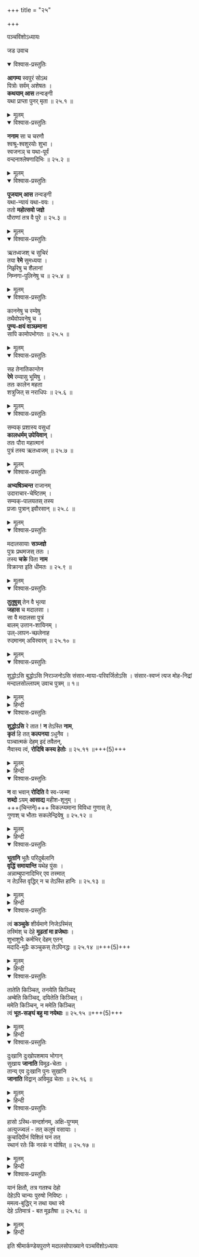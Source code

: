 +++
title = "२५"

+++

पञ्चविंशोऽध्यायः  

जड उवाच  



<details open><summary>विश्वास-प्रस्तुतिः</summary>

**आगम्य** स्वपुरं सोऽथ  
पित्रोः सर्वम् अशेषतः  ।  
**कथयाम् आस** तन्वङ्गी  
यथा प्राप्ता पुनर् मृता  ॥ २५.१ ॥  
</details>

<details><summary>मूलम्</summary>

आगम्य स्वपुरं सोऽथ पित्रोः सर्वमशेषतः  ।  
कथयामास तन्वङ्गी यथा प्राप्ता पुनर्मृता  ॥ २५.१ ॥  
</details>


<details open><summary>विश्वास-प्रस्तुतिः</summary>

**ननाम** सा च चरणौ  
श्वश्रू-श्वशुरयोः शुभा  ।  
स्वजनञ् च यथा-पूर्वं  
वन्दनाश्लेषणादिभिः  ॥ २५.२ ॥  
</details>

<details><summary>मूलम्</summary>

ननाम सा च चरणौ श्वश्रूश्वशुरयोः शुभा  ।  
स्वजनञ्च यथापूर्वं वन्दनाश्लेषणादिभिः  ॥ २५.२ ॥  
</details>


<details open><summary>विश्वास-प्रस्तुतिः</summary>

**पूजयाम् आस** तन्वङ्गी  
यथा-न्यायं यथा-वयः  ।  
ततो **महोत्सवो जज्ञे**  
पौराणां तत्र वै पुरे  ॥ २५.३ ॥  
</details>

<details><summary>मूलम्</summary>

पूजयामास तन्वङ्गी यथान्यायं यथावयः  ।  
ततो महोत्सवो जज्ञे पौराणां तत्र वै पुरे  ॥ २५.३ ॥  
</details>


<details open><summary>विश्वास-प्रस्तुतिः</summary>

ऋतध्वजश् च सुचिरं  
तया **रेमे** सुमध्यया  ।  
निर्झरेषु च शैलानां  
निम्नगा-पुलिनेषु च  ॥ २५.४ ॥  
</details>

<details><summary>मूलम्</summary>

ऋतध्वजश्च सुचिरं तया रेमे सुमध्यया  ।  
निर्झरेषु च शैलानां निम्नगापुलिनेषु च  ॥ २५.४ ॥  
</details>


<details open><summary>विश्वास-प्रस्तुतिः</summary>

काननेषु च रम्येषु  
तथैवोपवनेषु च  ।  
**पुण्य-क्षयं वाञ्छमाना**  
सापि कामोपभोगतः  ॥ २५.५ ॥  
</details>

<details><summary>मूलम्</summary>

काननेषु च रम्येषु तथैवोपवनेषु च  ।  
पुण्यक्षयं वाञ्छमाना सापि कामोपभोगतः  ॥ २५.५ ॥  
</details>


<details open><summary>विश्वास-प्रस्तुतिः</summary>

सह तेनातिकान्तेन  
**रेमे** रम्यासु भूमिषु  ।  
ततः कालेन महता  
शत्रुजित् स नराधिपः  ॥ २५.६ ॥  
</details>

<details><summary>मूलम्</summary>

सह तेनातिकान्तेन रेमे रम्यासु भूमिषु  ।  
ततः कालेन महता शत्रुजित्स नराधिपः  ॥ २५.६ ॥  
</details>


<details open><summary>विश्वास-प्रस्तुतिः</summary>

सम्यक् प्रशास्य वसुधां  
**कालधर्मम् उपेयिवान्**  ।  
ततः पौरा महात्मानं  
पुत्रं तस्य ऋतध्वजम्  ॥ २५.७ ॥  
</details>

<details><summary>मूलम्</summary>

सम्यक्प्रशास्य वसुधां कालधर्ममुपेयिवान्  ।  
ततः पौरा महात्मानं पुत्रं तस्य ऋतध्वजम्  ॥ २५.७ ॥  
</details>


<details open><summary>विश्वास-प्रस्तुतिः</summary>

**अभ्यषिञ्चन्त** राजानम्  
उदाराचार-चेष्टितम्  ।  
सम्यक्-पालयतस् तस्य  
प्रजाः पुत्रान् इवौरसान्  ॥ २५.८ ॥  
</details>

<details><summary>मूलम्</summary>

अभ्यषिञ्चन्त राजानमुदाराचारचेष्टितम्  ।  
सम्यक्पालयतस्तस्य प्रजाः पुत्रानिवौरसान्  ॥ २५.८ ॥  
</details>


<details open><summary>विश्वास-प्रस्तुतिः</summary>

मदालसायाः **सञ्जज्ञे**  
पुत्रः प्रथमजस् ततः  ।  
तस्य **चक्रे** पिता **नाम**  
विक्रान्त इति धीमतः  ॥ २५.९ ॥  
</details>

<details><summary>मूलम्</summary>

मदालसायाः सञ्जज्ञे पुत्रः प्रथमजस्ततः  ।  
तस्य चक्रे पिता नाम विक्रान्त इति धीमतः  ॥ २५.९ ॥  
</details>



<details open><summary>विश्वास-प्रस्तुतिः</summary>

**तुतुषुस्** तेन वै भृत्या  
**जहास** च मदालसा  ।  
सा वै मदालसा पुत्रं  
बालम् उत्तान-शायिनम्  ।  
उल्-लापन-च्छलेनाह  
रुदमानम् अविस्वरम्  ॥ २५.१० ॥  
</details>

<details><summary>मूलम्</summary>

तुतुषुस्तेन वै भृत्या जहास च मदालसा  ।  
सा वै मदालसा पुत्रं बालमुत्तानशायिनम्  ।  
उल्लापनच्छलेनाह रुदमानमविस्वरम्  ॥ २५.१० ॥  
</details>


<details open><summary>विश्वास-प्रस्तुतिः</summary>

 शुद्धोऽसि बुद्धोऽसि निरञ्जनोऽसि
         संसार-माया-परिवर्जितोऽसि ।
     संसार-स्वप्नं त्यज मोह-निद्रां
         मन्दालसोल्लापम् उवाच पुत्रम् ॥ १॥
</details>

<details><summary>मूलम्</summary>

 शुद्धोऽसि बुद्धोऽसि निरञ्जनोऽसि
         संसारमायापरिवर्जितोऽसि ।
     संसारस्वप्नं त्यज मोहनिद्रां
         मन्दालसोल्लापमुवाच पुत्रम् ॥ १॥
</details>

<details><summary>हिन्दी</summary>

मन्दालसा ने पुत्र को उपदेश दिया- ``हे पुत्र ! तू शुद्ध है,
चैतन्य स्वरूप है, निरञ्जन है, संसार रूपी माया से रहित है,
इसलिये संसार स्वप्नरूपी मोह निद्रा को त्याग ॥ १॥
</details>



<details open><summary>विश्वास-प्रस्तुतिः</summary>

**शुद्धोऽसि** रे तात ! **न** तेऽस्ति **नाम**,  
**कृतं** हि तत् **कल्पनया** ऽधुनैव  ।  
पञ्चात्मकं देहम् इदं तवैतन्,  
नैवास्य त्वं, **रोदिषि कस्य हेतोः**  ॥ २५.११ ॥+++(5)+++  
</details>

<details><summary>मूलम्</summary>

शुद्धोऽसि रे तात ! न तेऽस्ति नाम  
कृतं हि ते+++(तत्)+++ कल्पनयाधुनैव  ।  
पञ्चात्मकं देहमिदं तवैतन्  
नैवास्य त्वं रोदिषि कस्य हेतोः  ॥ २५.११ ॥  
</details>

<details><summary>हिन्दी</summary>

मन्दालसा ने पुत्र को उपदेश दिया- ``हे पुत्र ! तू शुद्ध है,
चैतन्य स्वरूप है, निरञ्जन है, संसार रूपी माया से रहित है,
इसलिये संसार स्वप्नरूपी मोह निद्रा को त्याग ॥ १॥
</details>


<details open><summary>विश्वास-प्रस्तुतिः</summary>

**न** वा भवान् **रोदिति** वै स्व-जन्मा  
**शब्दो** ऽयम् **आसाद्य** महीश-शूनुम्  ।  
+++(चिन्तने)+++ विकल्प्यमाना विविधा गुणास् ते,  
गुणाश् च भौताः सकलेन्द्रियेषु  ॥ २५.१२ ॥  
</details>

<details><summary>मूलम्</summary>

न वा भवान् रोदिति वै स्वजन्मा  
+++(     न वै भवान् रोदिति विश्वजन्मा)+++  
शब्दोऽयमासाद्य महीशशूनुम्  ।  
विकल्प्यमाना विविधा गुणास्ते  
गुणाश्च भौताः सकलेन्द्रियेषु  ॥ २५.१२ ॥  
</details>

<details><summary>हिन्दी</summary>

तुम जो समस्त विश्व के जीवन रूप हो, रोते नहीं हो ।
शब्द ही राजपुत्र को प्राप्त होकर,  
नाना गुणों से विकल्प को प्राप्त होता है,  
और वे भौतिक गुण ही  
सब इन्द्रियों में विकल्प को प्राप्त होते हैं ॥ ३॥
</details>


<details open><summary>विश्वास-प्रस्तुतिः</summary>

**भूतानि** भूतैः परिदुर्बलानि  
**वृद्धिं समायान्ति** यथेह पुंसः  ।  
अन्नाम्बुपानादिभिर् एव तस्मात्  
न तेऽस्ति वृद्धिर् न च तेऽस्ति हानिः  ॥ २५.१३ ॥  
</details>

<details><summary>मूलम्</summary>

भूतानि भूतैः परिदुर्बलानि  
वृद्धिं समायान्ति यथेह पुंसः  ।  
अन्नाम्बुपानादिभिरेव तस्मात्/कस्य  
न तेऽस्ति वृद्धिर्न च तेऽस्ति हानिः  ॥ २५.१३ ॥  
</details>

<details><summary>हिन्दी</summary>

भूत भूतों करके वृद्धि तथा क्षीणता को प्राप्त होते हैं । 
ये पुरुष जो अन्न जलादिक भोजन से वृद्धि तथा क्षीणता को प्राप्त होते हैं,  
वह ऐसा ही है,  
इसलिये इससे न तेरी वृद्धि है,  
न हानि है ॥ ४॥
</details>


<details open><summary>विश्वास-प्रस्तुतिः</summary>

त्वं **कञ्चुके** शीर्यमाणे निजेऽस्मिंस्  
तस्मिंश् च देहे **मूढतां मा व्रजेथाः**  ।  
शुभाशुभैः कर्मभिर् देहम् एतन्  
मदादि-मूढैः कञ्चुकस् तेऽपिनद्धः  ॥ २५.१४ ॥+++(5)+++  
</details>

<details><summary>मूलम्</summary>

त्वं कञ्चुके शीर्यमाणे निजेऽस्मिंस्  
तस्मिंश्च देहे मूढतां मा व्रजेथाः  ।  
शुभाशुभैः कर्मभिर्देहमेतन्  
मदादिमूढैः/मृदादिभिः सञ्चुकस्तेऽपिनद्धः  ॥ २५.१४ ॥  
</details>

<details><summary>हिन्दी</summary>

हाड मांस रूप यह देह  
पुण्य पाप रूप कर्मों से उत्पन्न हुआ पृथ्वी आदि से व्याप्त है ।  
इस नाश वाली कञ्चुक रूप देह में  
आत्म बुद्धि करके  
मूढता को मत प्राप्त हो ॥ ५॥
</details>


<details open><summary>विश्वास-प्रस्तुतिः</summary>

तातेति किञ्चित्, तनयेति किञ्चिद्  
अम्बेति किञ्चिद्, दयितेति किञ्चित् ।  
ममेति किञ्चिन्, न ममेति किञ्चित्  
त्वं **भूत-सङ्घं बहु मा नयेथाः**  ॥ २५.१५ ॥+++(5)+++  
</details>

<details><summary>मूलम्</summary>

तातेति किञ्चित्तनयेति किञ्चिद्  
अम्बेति किञ्चिद्दयितेति किञ्चित् ।  
ममेति किञ्चिन्न ममेति किञ्चित्  
त्वं भूतसङ्घं बहु मा नयेथाः  ॥ २५.१५ ॥  
</details>

<details><summary>हिन्दी</summary>

किसी को पिता, किसी को पुत्र, किसी को माता,  
किसीको स्त्री, किसी को मेरा, किसी को मेरा नहीं,  
इस प्रकार भूतों के समुदाय को तू अपने पास अधिक मत अपना ॥ ६॥
</details>


<details open><summary>विश्वास-प्रस्तुतिः</summary>

दुःखानि दुःखोपशमाय भोगान्  
सुखाय **जानाति** विमूढ-चेताः  ।  
तान्य् एव दुःखानि पुनः सुखानि  
**जानाति** विद्वान् अविमूढ चेताः  ॥ २५.१६ ॥  
</details>

<details><summary>मूलम्</summary>

दुःखानि दुःखोपगमाय/दुःखोपशमाय भोगान्  
सुखाय जानाति विमूढचेताः  ।  
तान्येव दुःखानि पुनः सुखानि  
जानात्यविद्वान् सुविमूढयेताः   
(जानाति विद्वानविमूढ चेताः)
॥ २५.१६ ॥+++(4)+++  
</details>

<details><summary>हिन्दी</summary>

मूढ मनुष्य विषयजन्य सुखों को  
दुःख की निवृत्ति के अर्थ जान कर  
भोगों को सुख रूप मानता है  
और विद्वान् पुरुष विषयों से होने वाले  
उन्हीं दुःखोँ को सुख रूप जानता है  
यानी मोक्ष प्राप्ति के अर्थ जानता है ॥ ७॥
</details>


<details open><summary>विश्वास-प्रस्तुतिः</summary>

हासो ऽस्थि-सन्दर्शनम्, अक्षि-युग्मम्  
अत्युज्ज्वलं - तत् कलुषं वसायाः  ।  
कुचादिपीनं पिशितं घनं तत्  
स्थानं रतेः किं नरकं न योषित् ॥ २५.१७ ॥  
</details>

<details><summary>मूलम्</summary>

हासोऽस्थिसन्दर्शनमक्षियुग्मम्  
अत्य् उज्ज्वलं (तत्कलुषं वसायाः)/(तर्जनम् अङ्गनायाः)  ।  
कुचादि-पीनं पिशितं घनं तत्  
स्थानं रतेः किं नरकं न योषित् ॥ २५.१७ ॥  
</details>

<details><summary>हिन्दी</summary>


हँसने में हड्डियों का दर्शन होता है, अति सुन्दर दोनों नेत्र
चर्बी से मलिन हैं, पीनस्तन बहुत सा मांस है, क्या स्त्री का रति
का स्थान नरक नहीं है ? अर्थात् अवश्य है ॥ ८॥
</details>


<details open><summary>विश्वास-प्रस्तुतिः</summary>

यानं क्षितौ, तत्र गतश्च देहो  
देहेऽपि चान्यः पुरुषो निविष्टः  ।  
ममत्व-बुद्धिर् न तथा यथा स्वे  
देहे ऽतिमात्रं - बत मूढतैषा  ॥ २५.१८ ॥  
</details>

<details><summary>मूलम्</summary>

यानं क्षितौ (यानगतञ्च देहं)/ तत्र गतश्च देहो  
देहेऽपि चान्यः पुरुषो निविष्टः  ।  
ममत्वबुद्धिर्/ ममत्वमुर्व्यां न तथा यथा स्वे  
देहेऽतिमात्रं बत मूढतैषा  ॥ २५.१८ ॥  
</details>

<details><summary>हिन्दी</summary>

वाहन पृथिवी में स्थित है, उसमें शरीर स्थित है, उस देह
में अन्य पुरुष स्थित है, जैसे कोई पृथिवी और वाहन में ममता
नहीं करता और यदि इस देह में आत्म बुद्धि करता है तो वह
एक मूर्खता की पराकाष्ठा है ॥ ९॥
</details>


इति श्रीमार्कण्डेयपुराणे मदालसोपाख्याने पञ्चविंशोऽध्यायः  
